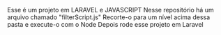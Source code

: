 Esse é um projeto em LARAVEL e JAVASCRIPT
Nesse repositório há um arquivo chamado "filterScript.js"
Recorte-o para um nível acima dessa pasta e execute-o com o Node
Depois rode esse projeto em Laravel
